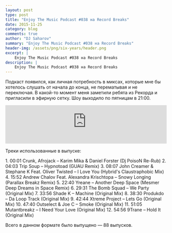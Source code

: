 ```yaml
---
layout: post
type: post
title: "Enjoy The Music Podcast #038 на Record Breaks"
date: 2015-11-25
category: blog
comments: true
author: "DJ Saharov"
summary: "Enjoy The Music Podcast #038 на Record Breaks"
header-img: /assets/png/six-years/header.png
excerpt: |
    Enjoy The Music Podcast #038 на Record Breaks
description: |
    Enjoy The Music Podcast #038 на Record Breaks
---
```


<p>
<span class="firstcharacter">П</span>одкаст появился, как личная потребность в миксах, которые мне бы хотелось слушать от начала до конца, не перематывая и не переключая. В какой-то момент меня заметили ребята из Рекорда и пригласили в эфирную сетку. Шоу выходило по пятницам в 21:00.
</p>

<iframe width="100%" height="120" src="https://player-widget.mixcloud.com/widget/iframe/?hide_cover=1&feed=%2Fdjsaharovofficial%2Fenjoy-the-music-podcast-038%2F" frameborder="0" allow="encrypted-media; fullscreen; autoplay; idle-detection; speaker-selection; web-share;" ></iframe>

<p>Треки использованные в выпуске:</p>
1. 00:01 Crunk, Afrojack – Karim Mika & Daniel Forster (Dj PoisoN Re-Rub) 
2. 04:03 Trip Soup – Hypnotoad (GUAU Remix)
3. 08:07 John Creamer & Stephane K Feat. Oliver Twisted – I Love You (Hybrid's Claustraphobic Mix)
4. 15:52 Andrew Chalov Feat. Alexandra Krischtopa – Snowy Longing (Parallax Breakz Remix)
5. 22:40 Yreane – Another Deep Space (Mesmer Deep Dreams in Space Remix)
6. 29:31 The Bomb Squad – We Party (Original Mix)
7. 33:56 Shade K – Machine (Original Mix)
8. 38:30 Produkdo – Da Loop Track (Original Mix)
9. 42:44 Xtreme Project – Lets Go (Original Mix)
10. 47:40 Outselect & Joe C – Smoke (Original Mix)
11. 51:05 Mutantbreakz – I Need Your Love (Original Mix)
12. 54:56 9Trane – Hold It (Original Mix)

<p>Всего в данном формате было выпущено &mdash; 88 выпусков.</p>
